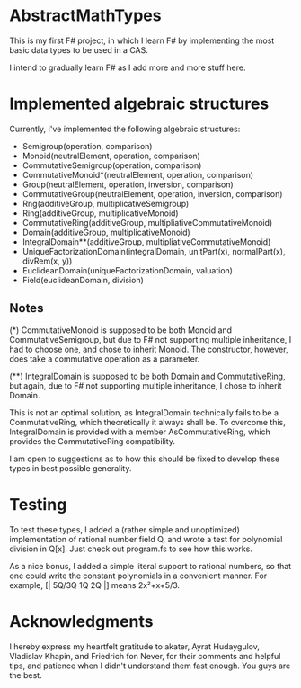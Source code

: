 # AbstractMathTypes

This is my first F# project, in which I learn F# by implementing
the most basic data types to be used in a CAS.

I intend to gradually learn F# as I add more and more stuff here.

# Implemented algebraic structures

Currently, I've implemented the following algebraic structures:

* Semigroup(operation, comparison)
* Monoid(neutralElement, operation, comparison)
* CommutativeSemigroup(operation, comparison)
* CommutativeMonoid*(neutralElement, operation, comparison)
* Group(neutralElement, operation, inversion, comparison)
* CommutativeGroup(neutralElement, operation, inversion, comparison)
* Rng(additiveGroup, multiplicativeSemigroup)
* Ring(additiveGroup, multiplicativeMonoid)
* CommutativeRing(additiveGroup, multipliativeCommutativeMonoid)
* Domain(additiveGroup,  multiplicativeMonoid)
* IntegralDomain**(additiveGroup, multipliativeCommutativeMonoid)
* UniqueFactorizationDomain(integralDomain, unitPart(x), normalPart(x), divRem(x, y))
* EuclideanDomain(uniqueFactorizationDomain, valuation)
* Field(euclideanDomain, division)

## Notes 

(*) CommutativeMonoid is supposed to be both Monoid and CommutativeSemigroup,
but due to F# not supporting multiple inheritance, I had to choose one, and chose to inherit Monoid. 
The constructor, however, does take a commutative operation as a parameter.

(**) IntegralDomain is supposed to be both Domain and CommutativeRing, but again,
due to F# not supporting multiple inheritance, I chose to inherit Domain.

This is not an optimal solution, as IntegralDomain technically fails to be a CommutativeRing,
which theoretically it always shall be. To overcome this, IntegralDomain is provided with a 
member AsCommutativeRing, which provides the CommutativeRing compatibility.

I am open to suggestions as to how this should be fixed to develop these types in best possible generality.

# Testing

To test these types, I added a (rather simple and unoptimized) implementation of rational number field Q,
and wrote a test for polynomial division in Q[x]. Just check out program.fs to see how this works.

As a nice bonus, I added a simple literal support to rational numbers, so that one could write 
the constant polynomials in a convenient manner. For example, [| 5Q/3Q 1Q 2Q |] means 2x²+x+5/3.

# Acknowledgments

I hereby express my heartfelt gratitude to akater, Ayrat Hudaygulov, Vladislav Khapin, and Friedrich fon Never, 
for their comments and helpful tips, and patience when I didn't understand them fast enough. You guys are the best.
